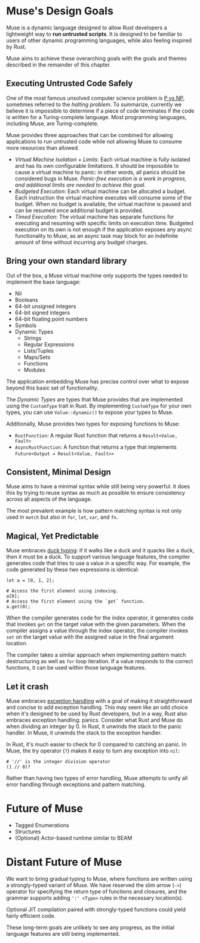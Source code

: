 # Muse's Design Goals

Muse is a dynamic language designed to allow Rust developers a lightweight way
to **run untrusted scripts**. It is designed to be familiar to users of other
dynamic programming languages, while also feeling inspired by Rust.

Muse aims to achieve these overarching goals with the goals and themes described
in the remainder of this chapter.

## Executing Untrusted Code Safely

One of the most famous unsolved computer science problem is [P vs NP][pnp],
sometimes referred to the *halting problem*. To summarize, currently we believe
it is impossible to determine if a piece of code terminates if the code is
written for a Turing-complete language. Most programming languages, including
Muse, are Turing-complete.

Muse provides three approaches that can be combined for allowing applications to
run untrusted code while not allowing Muse to consume more resources than
allowed.

* *Virtual Machine Isolation + Limits*: Each virtual machine is fully isolated
  and has its own configurable limitations. It should be impossible to cause a
  virtual machine to panic: in other words, all panics should be considered bugs
  in Muse. *Panic-free execution is a work in progress, and additional limits
  are needed to achieve this goal.*
* *Budgeted Execution*: Each virtual machine can be allocated a budget. Each
  instruction the virtual machine executes will consume some of the budget. When
  no budget is available, the virtual machine is paused and can be resumed once
  additional budget is provided.
* *Timed Execution*: The virtual machine has separate functions for executing
  and resuming with specific limits on execution time. Budgeted execution on its
  own is not enough if the application exposes any async functionality to Muse,
  as an async task may block for an indefinite amount of time without incurring
  any budget charges.

## Bring your own standard library

Out of the box, a Muse virtual machine only supports the types needed to
implement the base language:

* Nil
* Booleans
* 64-bit unsigned integers
* 64-bit signed integers
* 64-bit floating point numbers
* Symbols
* Dynamic Types
  * Strings
  * Regular Expressions
  * Lists/Tuples
  * Maps/Sets
  * Functions
  * Modules

The application embedding Muse has precise control over what to expose beyond
this basic set of functionality.

The *Dynamic Types* are types that Muse provides that are implemented using the
`CustomType` trait in Rust. By implementing `CustomType` for your own types, you
can use `Value::dynamic()` to expose your types to Muse.

Additionally, Muse provides two types for exposing functions to Muse:

* `RustFunction`: A regular Rust function that returns a `Result<Value, Fault>`
* `AsyncRustFunction`: A function that returns a type that implements
  `Future<Output = Result<Value, Fault>>`

## Consistent, Minimal Design

Muse aims to have a minimal syntax while still being very powerful. It does this
by trying to reuse syntax as much as possible to ensure consistency across all
aspects of the language.

The most prevalent example is how pattern matching syntax is not only used in
`match` but also in `for`, `let`, `var`, and `fn`.

## Magical, Yet Predictable

Muse embraces [duck typing][duck]: if it walks like a duck and it quacks like a
duck, then it must be a duck. To support various language features, the compiler
generates code that tries to use a value in a specific way. For example, the
code generated by these two expressions is identical:

```muselang
let a = [0, 1, 2];

# Access the first element using indexing.
a[0];
# Access the first element using the `get` function.
a.get(0);
```

When the compiler generates code for the index operator, it generates code that
invokes `get` on the target value with the given parameters. When the compiler
assigns a value through the index operator, the compiler invokes `set` on the
target value with the assigned value in the final argument location.

The compiler takes a similar approach when implementing pattern match
destructuring as well as `for` loop iteration. If a value responds to the
correct functions, it can be used within those language features.

## Let it crash

Muse embraces [exception handling][exception-handling] with a goal of making it
straightforward and concise to add exception handling. This may seem like an odd
choice when it's designed to be used by Rust developers, but in a way, Rust also
embraces exception handling: panics. Consider what Rust and Muse do when
dividing an integer by 0. In Rust, it unwinds the stack to the panic handler. In
Muse, it unwinds the stack to the exception handler.

In Rust, it's much easier to check for 0 compared to catching an panic. In Muse,
the try operator (`?`) makes it easy to turn any exception into `nil`:

```muselang
# '//' is the integer division operator
(1 // 0)?
```

Rather than having two types of error handling, Muse attempts to unify all error
handling through exceptions and pattern matching.

# Future of Muse

* Tagged Enumerations
* Structures
* (Optional) Actor-based runtime similar to BEAM

# Distant Future of Muse

We want to bring gradual typing to Muse, where functions are written using a
strongly-typed variant of Muse. We have reserved the slim arrow (`->`) operator
for specifying the return type of functions and closures, and the grammar
supports adding `':' <Type>` rules in the necessary location(s).

Optional JIT compilation paired with strongly-typed functions could yield fairly
efficient code.

These long-term goals are unlikely to see any progress, as the initial language
features are still being implemented.

[pnp]: https://en.wikipedia.org/wiki/P_versus_NP_problem
[duck]: https://en.wikipedia.org/wiki/Duck_typing
[exception-handling]: https://en.wikipedia.org/wiki/Exception_handling
